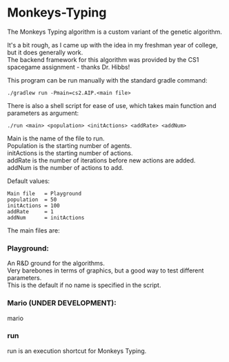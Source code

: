 # Monkeys-Typing
The Monkeys Typing algorithm is a custom variant of the genetic algorithm.

It's a bit rough, as I came up with the idea in my freshman year of college, but it does generally work.  
The backend framework for this algorithm was provided by the CS1 spacegame assignment - thanks Dr. Hibbs!

This program can be run manually with the standard gradle command:
```
./gradlew run -Pmain=cs2.AIP.<main file>
```

There is also a shell script for ease of use, which takes main function and parameters as argument:
```
./run <main> <population> <initActions> <addRate> <addNum>
```

Main is the name of the file to run.  
Population is the starting number of agents.  
initActions is the starting number of actions.  
addRate is the number of iterations before new actions are added.  
addNum is the number of actions to add.  

Default values:
```
Main file   = Playground
population  = 50
initActions = 100
addRate     = 1
addNum      = initActions
```

The main files are:

### Playground:
An R&D ground for the algorithms.   
Very barebones in terms of graphics, but a good way to test different parameters.  
This is the default if no name is specified in the script.

### Mario (UNDER DEVELOPMENT):
mario

### run
run is an execution shortcut for Monkeys Typing. 


